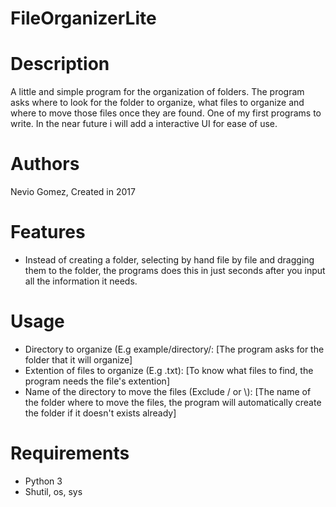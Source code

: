 FileOrganizerLite
=================

Description
===========

A little and simple program for the organization of folders. The program asks where to look for the folder to organize, what files to organize and where to move those files once they are found. One of my first programs to write. In the near future i will add a interactive UI for ease of use.

Authors
=======

Nevio Gomez, Created in 2017

Features
========

* Instead of creating a folder, selecting by hand file by file and dragging them to the folder, the programs does this in just seconds after you input all the information it needs.

Usage
=====
* Directory to organize (E.g example/directory/: [The program asks for the folder that it will organize]
* Extention of files to organize (E.g .txt): [To know what files to find, the program needs the file's extention]
* Name of the directory to move the files (Exclude / or \\): [The name of the folder where to move the files, the program will automatically create the folder if it doesn't exists already]

Requirements
============

* Python 3
* Shutil, os, sys
